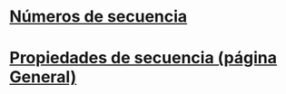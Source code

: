 # [Números de secuencia](sequence-numbers.md)
# [Propiedades de secuencia (página General)](sequence-properties-general-page.md)
